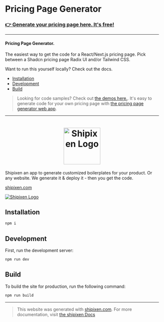 Pricing Page Generator
==================

### [👉 Generate your pricing page here. It's free!](https://shipixen.com/shadcn-pricing-page-generator)

-----------------------------------

#### Pricing Page Generator.
The easiest way to get the code for a React/Next.js pricing page. Pick between a Shadcn pricing page Radix UI and/or Tailwind CSS.

Want to run this yourself locally? Check out the docs.
- [Installation](#installation)
- [Development](#development)
- [Build](#build)

> Looking for code samples? Check out [the demos here.](https://github.com/danmindru/shadcn-pricing-page-generator/tree/main/components/pricing). It's easy to generate code for your own pricing page with [the pricing page generator web app](https://shipixen.com/shadcn-pricing-page-generator).


<hr/>

<div align="center">

<h1>
<a href="https://shipixen.com" target="_blank">
  <img height="120px" src="https://user-images.githubusercontent.com/1515742/281076422-8c4a9926-2885-4786-a69a-d79ab0c8dc5c.png" alt="Shipixen Logo" />
</a>
</h1>

</div>

Shipixen an app to generate customized boilerplates for your product. Or any website. We generate it & deploy it - then you get the code.

[shipixen.com](https://shipixen.com)

<a href="https://shipixen.com" target="_blank">
  <img src="https://user-images.githubusercontent.com/1515742/281077548-57b24773-3c2a-4e89-b088-cc3945d7037b.png" alt="Shipixen Logo" />
</a>

## Installation

```bash
npm i
```

## Development

First, run the development server:

```bash
npm run dev
```

## Build

To build the site for production, run the following command:

```bash
npm run build
```

------

> This website was generated with [shipixen.com](https://shipixen.com).
> For more documentation, visit [the shipixen Docs](https://shipixen.com/boilerplate-documentation)
